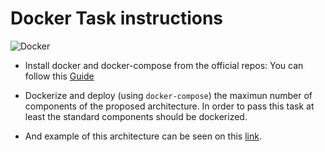 # Docker Task instructions

![Docker](https://www.docker.com/sites/default/files/social/docker_facebook_share.png)


* Install docker and docker-compose from the official repos: You can follow this [Guide](https://medium.com/@khandelwal12nidhi/docker-setup-on-aws-ec2-instance-c670ff3d5f1b)

* Dockerize and deploy (using ```docker-compose```) the maximun number of components of the proposed architecture. In order to pass this task at least the standard components should be dockerized. 

* And example of this architecture can be seen on this [link](http://www.ameyalokare.com/docker/2017/09/20/nginx-flask-postgres-docker-compose.html).



